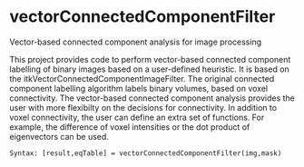 # vectorConnectedComponentFilter
Vector-based connected component analysis for image processing

This project provides code to perform vector-based connected component labelling of binary images based on a user-defined heuristic. It is based on the itkVectorConnectedComponentImageFilter. The original connected component labelling algorithm labels binary volumes, based on voxel connectivity. The vector-based connected component analysis provides the user with more flexibilty on the decisions for connectivity. In addition to voxel connectivity, the user can define an extra set of functions. For example, the difference of voxel intensities or the dot product of eigenvectors can be used.

    Syntax: [result,eqTable] = vectorConnectedComponentFilter(img,mask)


